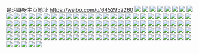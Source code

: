 是玥哥呀主页地址 https://weibo.com/u/6452952260 
![](https://wx4.sinaimg.cn/mw2000/0072HVFaly1h7ayhhf59zj30u019142r.jpg) 
![](https://wx4.sinaimg.cn/mw2000/0072HVFaly1h6dd6xc5izj30u0140n84.jpg) 
![](https://wx4.sinaimg.cn/mw2000/0072HVFaly1h6dd6ugzloj30u014e4a8.jpg) 
![](https://wx4.sinaimg.cn/mw2000/0072HVFaly1h6dd6wqjapj30u014014m.jpg) 
![](https://wx4.sinaimg.cn/mw2000/0072HVFaly1h6dd6uznd9j30u014d0yq.jpg) 
![](https://wx4.sinaimg.cn/mw2000/0072HVFaly1h6dd6w721bj30u0140q7k.jpg) 
![](https://wx4.sinaimg.cn/mw2000/0072HVFaly1h6dd6vrfhcj30u014owq5.jpg) 
![](https://wx4.sinaimg.cn/mw2000/0072HVFaly1h6dd6xsyw0j30u0140n61.jpg) 
![](https://wx4.sinaimg.cn/mw2000/0072HVFaly1h6dd6tx960j30u01404aq.jpg) 
![](https://wx4.sinaimg.cn/mw2000/0072HVFaly1h6dd6ydrcwj30u0140tg2.jpg) 
![](https://wx4.sinaimg.cn/mw2000/0072HVFaly1h6q4kgi3xuj30u014igti.jpg) 
![](https://wx4.sinaimg.cn/mw2000/0072HVFaly1h6ddajhpoaj30u0140wm5.jpg) 
![](https://wx4.sinaimg.cn/mw2000/0072HVFaly1h6ddalmnfjj30u01407h5.jpg) 
![](https://wx4.sinaimg.cn/mw2000/0072HVFaly1h6ddak3m68j30u0140n7e.jpg) 
![](https://wx4.sinaimg.cn/mw2000/0072HVFaly1h6ddam7ed6j30u0140dlx.jpg) 
![](https://wx4.sinaimg.cn/mw2000/0072HVFaly1h6ddakoyozj30u0140af4.jpg) 
![](https://wx4.sinaimg.cn/mw2000/0072HVFaly1h6ddan9ztpj30u014044h.jpg) 
![](https://wx4.sinaimg.cn/mw2000/0072HVFaly1h6ddaixdwej30u0140q9x.jpg) 
![](https://wx4.sinaimg.cn/mw2000/0072HVFaly1h6ddanrrqzj30u0140130.jpg) 
![](https://wx4.sinaimg.cn/mw2000/0072HVFaly1h6ddaoci1sj30u01410zr.jpg) 
![](https://wx4.sinaimg.cn/mw2000/0072HVFaly1h6ddbxmp6lj30qg0z9jte.jpg) 
![](https://wx4.sinaimg.cn/mw2000/0072HVFaly1h6ddbx5cukj30u0140ta3.jpg) 
![](https://wx4.sinaimg.cn/mw2000/0072HVFaly1h6l106h0gkj30u0141jyx.jpg) 
![](https://wx4.sinaimg.cn/mw2000/0072HVFaly1h6l106t9nuj30u0140tfq.jpg) 
![](https://wx4.sinaimg.cn/mw2000/0072HVFaly1h6l1076be1j30u0140wh3.jpg) 
![](https://wx4.sinaimg.cn/mw2000/0072HVFaly1h6l1063grfj30u013ztad.jpg) 
![](https://wx4.sinaimg.cn/mw2000/0072HVFaly1h6l107lrdhj30u0140wm1.jpg) 
![](https://wx4.sinaimg.cn/mw2000/0072HVFaly1h6l1087adjj30u0140wg2.jpg) 
![](https://wx4.sinaimg.cn/mw2000/0072HVFaly1h6l108ktd9j30u013nt9z.jpg) 
![](https://wx4.sinaimg.cn/mw2000/0072HVFaly1h6l108wyqdj30u013jjsr.jpg) 
![](https://wx4.sinaimg.cn/mw2000/0072HVFaly1h6l1098oz6j30u013m3zy.jpg) 
![](https://wx4.sinaimg.cn/mw2000/0072HVFaly1h6dcvc9hjcj30u012rtb2.jpg) 
![](https://wx4.sinaimg.cn/mw2000/0072HVFaly1h6dcvbkzqfj30u013zgo4.jpg) 
![](https://wx4.sinaimg.cn/mw2000/0072HVFaly1h6dd1dj844j30u013oq5l.jpg) 
![](https://wx4.sinaimg.cn/mw2000/0072HVFaly1h6dd1cu34nj30u01440w4.jpg) 
![](https://wx4.sinaimg.cn/mw2000/0072HVFaly1h6dd1c15iej30u0140n0r.jpg) 
![](https://wx4.sinaimg.cn/mw2000/0072HVFaly1h6dd1cf6hhj30u013x79p.jpg) 
![](https://wx4.sinaimg.cn/mw2000/0072HVFaly1h6dcxo5w9hj30u013s12q.jpg) 
![](https://wx4.sinaimg.cn/mw2000/0072HVFaly1h6dcxs44wsj30u0140dmr.jpg) 
![](https://wx4.sinaimg.cn/mw2000/0072HVFaly1h6dcxq46dlj30u0140tjq.jpg) 
![](https://wx4.sinaimg.cn/mw2000/0072HVFaly1h6dcxpkwvmj30u014gdq8.jpg) 
![](https://wx4.sinaimg.cn/mw2000/0072HVFaly1h6dcxnqk2ej30u0140qc8.jpg) 
![](https://wx4.sinaimg.cn/mw2000/0072HVFaly1h6dcxt2bvvj30u0140dka.jpg) 
![](https://wx4.sinaimg.cn/mw2000/0072HVFaly1h6dcxu7x9oj30u01407fl.jpg) 
![](https://wx4.sinaimg.cn/mw2000/0072HVFaly1h6dcxrd7ehj30u01404do.jpg) 
![](https://wx4.sinaimg.cn/mw2000/0072HVFaly1h6dcxojxvbj30u013x47b.jpg) 
![](https://wx4.sinaimg.cn/mw2000/0072HVFaly1h6dd3drq2dj30u013qai9.jpg) 
![](https://wx4.sinaimg.cn/mw2000/0072HVFaly1h6dd3hz9dvj30u019otf2.jpg) 
![](https://wx4.sinaimg.cn/mw2000/0072HVFaly1h6dd3ea6v9j30u014nq81.jpg) 
![](https://wx4.sinaimg.cn/mw2000/0072HVFaly1h6dd3esqcxj30mv0zw40i.jpg) 
![](https://wx4.sinaimg.cn/mw2000/0072HVFaly1h6dd3d918xj30u014111r.jpg) 
![](https://wx4.sinaimg.cn/mw2000/0072HVFaly1h6dd3fe1uaj30u01drn1q.jpg) 
![](https://wx4.sinaimg.cn/mw2000/0072HVFaly1h6dd3gs2tpj30u00xw13g.jpg) 
![](https://wx4.sinaimg.cn/mw2000/0072HVFaly1h6dd3g9uprj30u01e0guz.jpg) 
![](https://wx4.sinaimg.cn/mw2000/0072HVFaly1h6dd3h8a12j30u012vwjl.jpg) 
![](https://wx4.sinaimg.cn/mw2000/0072HVFaly1h6ddeol4bcj30u0140woi.jpg) 
![](https://wx4.sinaimg.cn/mw2000/0072HVFaly1h6ddep66fmj30u0140wj2.jpg) 
![](https://wx4.sinaimg.cn/mw2000/0072HVFaly1h6ddeqxfi1j30u014nq7x.jpg) 
![](https://wx4.sinaimg.cn/mw2000/0072HVFaly1h6ddepjk8rj30u0140q6j.jpg) 
![](https://wx4.sinaimg.cn/mw2000/0072HVFaly1h6ddemtf98j30u0140thy.jpg) 
![](https://wx4.sinaimg.cn/mw2000/0072HVFaly1h6ddepyt2qj30u0140dpy.jpg) 
![](https://wx4.sinaimg.cn/mw2000/0072HVFaly1h6ddence5nj30u0140n6p.jpg) 
![](https://wx4.sinaimg.cn/mw2000/0072HVFaly1h6ddeqhwivj30u0140wp8.jpg) 
![](https://wx4.sinaimg.cn/mw2000/0072HVFaly1h6ddeo3xapj30u0140gte.jpg) 
![](https://wx4.sinaimg.cn/mw2000/0072HVFaly1h6dctlngjsj30u013bwgj.jpg) 
![](https://wx4.sinaimg.cn/mw2000/0072HVFaly1h6dctizbkij30u00u0q8b.jpg) 
![](https://wx4.sinaimg.cn/mw2000/0072HVFaly1h6dctjexsfj30u0140gso.jpg) 
![](https://wx4.sinaimg.cn/mw2000/0072HVFaly1h6dctkabyvj30u0140wkm.jpg) 
![](https://wx4.sinaimg.cn/mw2000/0072HVFaly1h6dctl6oe1j30u013mdni.jpg) 
![](https://wx4.sinaimg.cn/mw2000/0072HVFaly1h6dctksud3j30u014012h.jpg) 
![](https://wx4.sinaimg.cn/mw2000/0072HVFaly1h6dctm3x5cj30u0140tbb.jpg) 
![](https://wx4.sinaimg.cn/mw2000/0072HVFaly1h6dctmjzacj30u0140tas.jpg) 
![](https://wx4.sinaimg.cn/mw2000/0072HVFaly1h6dctinm9ej30u015ctfw.jpg) 
![](https://wx4.sinaimg.cn/mw2000/0072HVFaly1h69yw2r19oj30u013ytgz.jpg) 
![](https://wx4.sinaimg.cn/mw2000/0072HVFaly1h69yw145ggj30u013zgoa.jpg) 
![](https://wx4.sinaimg.cn/mw2000/0072HVFaly1h69yw09n5pj30u0140jzi.jpg) 
![](https://wx4.sinaimg.cn/mw2000/0072HVFaly1h69yw1hupmj30u0140wnr.jpg) 
![](https://wx4.sinaimg.cn/mw2000/0072HVFaly1h69yw2cuqsj30u0140thp.jpg) 
![](https://wx4.sinaimg.cn/mw2000/0072HVFaly1h69yw3z714j30u0140aid.jpg) 
![](https://wx4.sinaimg.cn/mw2000/0072HVFaly1h69yw3a6zwj30u0140aeh.jpg) 
![](https://wx4.sinaimg.cn/mw2000/0072HVFaly1h69yw0q4wjj30u013zthg.jpg) 
![](https://wx4.sinaimg.cn/mw2000/0072HVFaly1h69yw20nowj30u014476e.jpg) 
![](https://wx4.sinaimg.cn/mw2000/0072HVFaly1h5r9jsinc2j30u01407fu.jpg) 
![](https://wx4.sinaimg.cn/mw2000/0072HVFaly1h5r9jrrd7oj30u0140n5g.jpg) 
![](https://wx4.sinaimg.cn/mw2000/0072HVFaly1h5r9jtxlgtj30u0140gxd.jpg) 
![](https://wx4.sinaimg.cn/mw2000/0072HVFaly1h5r9jtad8tj30u013xgs9.jpg) 
![](https://wx4.sinaimg.cn/mw2000/0072HVFaly1h5pziwkrvwj30u01484aa.jpg) 
![](https://wx4.sinaimg.cn/mw2000/0072HVFaly1h5pziscu9cj30u0140na1.jpg) 
![](https://wx4.sinaimg.cn/mw2000/0072HVFaly1h5pziod8pij30u0140gtd.jpg) 
![](https://wx4.sinaimg.cn/mw2000/0072HVFaly1h5pzimzgsnj30u015xtii.jpg) 
![](https://wx4.sinaimg.cn/mw2000/0072HVFaly1h5pzivcc69j30u013s13j.jpg) 
![](https://wx4.sinaimg.cn/mw2000/0072HVFaly1h5pzitkd6vj30u01407dq.jpg) 
![](https://wx4.sinaimg.cn/mw2000/0072HVFaly1h5pziqc058j30u0140qfa.jpg) 
![](https://wx4.sinaimg.cn/mw2000/0072HVFaly1h5pzilv8j5j30u014011s.jpg) 
![](https://wx4.sinaimg.cn/mw2000/0072HVFaly1h5pziuf9yoj30u013u0yx.jpg) 
![](https://wx4.sinaimg.cn/mw2000/0072HVFaly1h5mvwku72cj30u0140ajb.jpg) 
![](https://wx4.sinaimg.cn/mw2000/0072HVFaly1h5mvwr39ixj30u013kqag.jpg) 
![](https://wx4.sinaimg.cn/mw2000/0072HVFaly1h5mvx035r4j30u0140n7q.jpg) 
![](https://wx4.sinaimg.cn/mw2000/0072HVFaly1h5mvwx4qtoj30u0141ai5.jpg) 
![](https://wx4.sinaimg.cn/mw2000/0072HVFaly1h5mvwpljhgj30u013u7ca.jpg) 
![](https://wx4.sinaimg.cn/mw2000/0072HVFaly1h5mvwtuowlj30u013zqb1.jpg) 
![](https://wx4.sinaimg.cn/mw2000/0072HVFaly1h5mvx21gj5j30u013wk28.jpg) 
![](https://wx4.sinaimg.cn/mw2000/0072HVFaly1gqkp15bx0uj30u019ugxm.jpg) 
![](https://wx4.sinaimg.cn/mw2000/0072HVFaly1gqkp1omgdyj30u0152qd6.jpg) 
![](https://wx4.sinaimg.cn/mw2000/0072HVFaly1gqkp1owmj5j30u016c7dz.jpg) 
![](https://wx4.sinaimg.cn/mw2000/0072HVFaly1gqkp1pcks9j30u0175k33.jpg) 
![](https://wx4.sinaimg.cn/mw2000/0072HVFaly1gqkp15006vj30u0140wnq.jpg) 
![](https://wx4.sinaimg.cn/mw2000/0072HVFaly1gqkp1q31x6j30u015vaj9.jpg) 
![](https://wx4.sinaimg.cn/mw2000/0072HVFaly1gqkp1qglpjj30u016wgui.jpg) 
![](https://wx4.sinaimg.cn/mw2000/0072HVFaly1gqkp1wne06j30u018uak1.jpg) 
![](https://wx4.sinaimg.cn/mw2000/0072HVFaly1gqkp1x4sosj30u0175gwu.jpg) 
![](https://wx4.sinaimg.cn/mw2000/0072HVFaly1gqjftw8v2rj322i33cqvf.jpg) 
![](https://wx4.sinaimg.cn/mw2000/0072HVFaly1gqjftxaascj31rj2mf7wh.jpg) 
